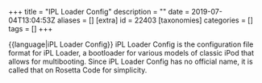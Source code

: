 +++
title = "IPL Loader Config"
description = ""
date = 2019-07-04T13:04:53Z
aliases = []
[extra]
id = 22403
[taxonomies]
categories = []
tags = []
+++

{{language|iPL Loader Config}}
iPL Loader Config is the configuration file format for iPL Loader, a bootloader for various models of classic iPod that allows for multibooting. Since iPL Loader Config has no official name, it is called that on Rosetta Code for simplicity.
